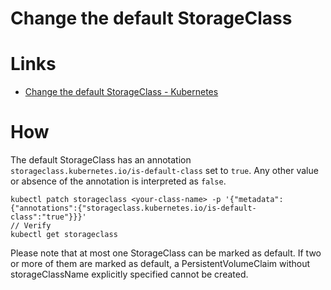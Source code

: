 # Change the default StorageClass

# Links

* [Change the default StorageClass - Kubernetes](https://kubernetes.io/docs/tasks/administer-cluster/change-default-storage-class/)


# How

The default StorageClass has an annotation
`storageclass.kubernetes.io/is-default-class` set to `true`. Any other value or
absence of the annotation is interpreted as `false`.

```
kubectl patch storageclass <your-class-name> -p '{"metadata": {"annotations":{"storageclass.kubernetes.io/is-default-class":"true"}}}'
// Verify
kubectl get storageclass
```

Please note that at most one StorageClass can be marked as default. If two or
more of them are marked as default, a PersistentVolumeClaim without
storageClassName explicitly specified cannot be created.



